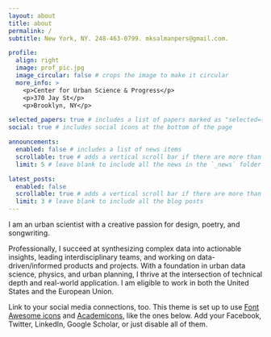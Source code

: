 ```yaml
---
layout: about
title: about
permalink: /
subtitle: New York, NY. 248-463-0799. mksalmanpers@gmail.com.

profile:
  align: right
  image: prof_pic.jpg
  image_circular: false # crops the image to make it circular
  more_info: >
    <p>Center for Urban Science & Progress</p>
    <p>370 Jay St</p>
    <p>Brooklyn, NY</p>

selected_papers: true # includes a list of papers marked as "selected={true}"
social: true # includes social icons at the bottom of the page

announcements:
  enabled: false # includes a list of news items
  scrollable: true # adds a vertical scroll bar if there are more than 3 news items
  limit: 5 # leave blank to include all the news in the `_news` folder

latest_posts:
  enabled: false
  scrollable: true # adds a vertical scroll bar if there are more than 3 new posts items
  limit: 3 # leave blank to include all the blog posts
---
```


I am an urban scientist with a creative passion for design, poetry, and songwriting. 

Professionally, I succeed at synthesizing complex data into actionable insights, leading interdisciplinary teams, and working on data-driven/informed products and projects. With a foundation in urban data science, physics, and urban planning, I thrive at the intersection of technical depth and real-world application. I am eligible to work in both the United States and the European Union.

Link to your social media connections, too. This theme is set up to use [Font Awesome icons](https://fontawesome.com/) and [Academicons](https://jpswalsh.github.io/academicons/), like the ones below. Add your Facebook, Twitter, LinkedIn, Google Scholar, or just disable all of them.
